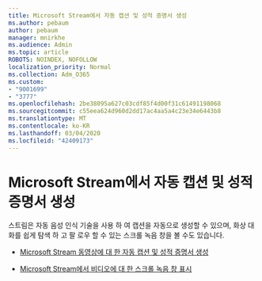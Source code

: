 ```yaml
---
title: Microsoft Stream에서 자동 캡션 및 성적 증명서 생성
ms.author: pebaum
author: pebaum
manager: mnirkhe
ms.audience: Admin
ms.topic: article
ROBOTS: NOINDEX, NOFOLLOW
localization_priority: Normal
ms.collection: Adm_O365
ms.custom:
- "9001699"
- "3777"
ms.openlocfilehash: 2be38095a627c03cdf85f4d00f31c61491198068
ms.sourcegitcommit: c55eea624d960d2dd17ac4aa5a4c23e34e6443b8
ms.translationtype: MT
ms.contentlocale: ko-KR
ms.lasthandoff: 03/04/2020
ms.locfileid: "42409173"
---
```

# <a name="generate-automatic-captions-and-a-transcript-in-microsoft-stream"></a>Microsoft Stream에서 자동 캡션 및 성적 증명서 생성

스트림은 자동 음성 인식 기술을 사용 하 여 캡션을 자동으로 생성할 수 있으며, 화상 대화를 쉽게 탐색 하 고 팔 로우 할 수 있는 스크롤 녹음 창을 볼 수도 있습니다.

- [Microsoft Stream 동영상에 대 한 자동 캡션 및 성적 증명서 생성](https://docs.microsoft.com/stream/portal-autogenerate-captions)

- [Microsoft Stream에서 비디오에 대 한 스크롤 녹음 창 표시](https://docs.microsoft.com/stream/portal-configure-transcript-mode)
